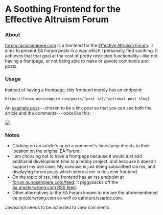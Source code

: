 A Soothing Frontend for the Effective Altruism Forum 
====================================================

### About 

<a href="https://forum.nunosempere.com">forum.nunosempere.com</a> is a frontend for the [Effective Altruism Forum](https://forum.effectivealtruism.org). It aims to present EA Forum posts in a way which I personally find soothing. It achieves that that goal at the cost of pretty restricted functionality—like not having a frontpage, or not being able to make or upvote comments and posts.

### Usage

Instead of having a frontpage, this frontend merely has an endpoint:

``` 
https://forum.nunosempere.com/posts/[post id]/[optional post slug]
```

An [example post](https://forum.nunosempere.com/posts/fz6NdW4i25FZoRQyz/use-of-i-d-bet-on-the-ea-forum-is-mostly-metaphorical)---chosen to be a link post so that you can see both the article and the comments---looks like this: 

![](https://i.imgur.com/qlLCR2i.png)

### Notes 

- Clicking on an article's or on a comment's timestamp directs to their location on the original EA Forum. 
- I am choosing not to have a frontpage because it would just add additional development time to a hobby project, and because it doesn't support my use case. My usecase is just being subscribed via rss, and displaying forum posts which interest me in this new frontend. 
- On the topic of rss, this frontend has an rss endpoint at [forum.nunosempere.com/feed](https://forum.nunosempere.com/feed): it piggybacks off the [ea.greaterwrong.com RSS feed](https://ea.greaterwrong.com/?format=rss). 
- Other alternatives to the EA Forum known to me are the aforementioned [ea.greaterwrong.com](https://ea.greaterwrong.com/) as well as [eaforum.issarice.com](https://eaforum.issarice.com/). 

<p>
  <section id='isso-thread'>
  <noscript>Javascript needs to be activated to view comments.</noscript>
  </section>
</p>
